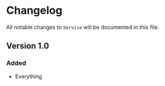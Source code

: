 # Changelog

All notable changes to `Service` will be documented in this file.

## Version 1.0

### Added
- Everything
